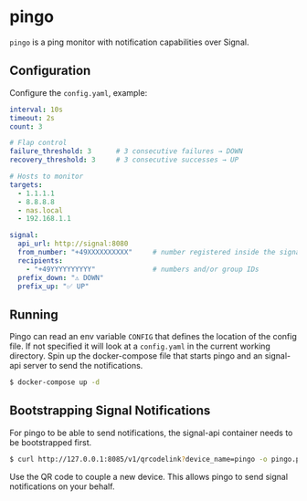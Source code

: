 # pingo

`pingo` is a ping monitor with notification capabilities over Signal.

## Configuration

Configure the `config.yaml`, example:

```yaml
interval: 10s
timeout: 2s
count: 3

# Flap control
failure_threshold: 3      # 3 consecutive failures → DOWN
recovery_threshold: 3     # 3 consecutive successes → UP

# Hosts to monitor
targets:
  - 1.1.1.1
  - 8.8.8.8
  - nas.local
  - 192.168.1.1

signal:
  api_url: http://signal:8080
  from_number: "+49XXXXXXXXXX"     # number registered inside the signal container
  recipients:
    - "+49YYYYYYYYYY"              # numbers and/or group IDs
  prefix_down: "⚠️ DOWN"
  prefix_up: "✅ UP"
```

## Running

Pingo can read an env variable `CONFIG` that defines the location of the config file. If not specified it will look at a `config.yaml` in the current working directory.
Spin up the docker-compose file that starts pingo and an signal-api server to send the notifications.

```bash
$ docker-compose up -d
```

## Bootstrapping Signal Notifications

For pingo to be able to send notifications, the signal-api container needs to be bootstrapped first.

```bash
$ curl http://127.0.0.1:8085/v1/qrcodelink?device_name=pingo -o pingo.png
```

Use the QR code to couple a new device. This allows pingo to send signal notifications on your behalf.

